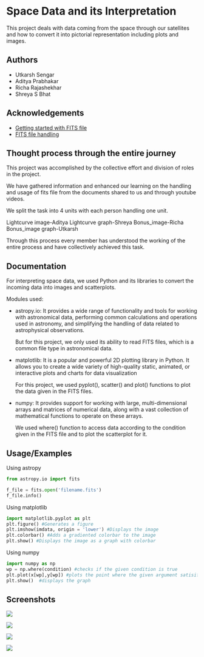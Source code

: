 
# Space Data and its Interpretation

This project deals with data coming from the space through our satellites and how to convert it into pictorial representation including plots and images. 


## Authors

- Utkarsh Sengar 
- Aditya Prabhakar 
- Richa Rajashekhar 
- Shreya S Bhat 


## Acknowledgements

 - [Getting started with FITS file ](https://youtu.be/_DzSIeruotQ?si=UmdYB1thidz49Dkr)
 - [FITS file handling](https://docs.astropy.org/en/v5.0.5/io/fits/index.html#opening-a-fits-file)


## Thought process through the entire journey

This project was accomplished by the collective effort and division of roles in the project.

We have gathered information and  enhanced our learning on the handling and usage of fits file from the documents shared to us and through youtube videos.

We split the task into 4 units with each person handling one unit.

Lightcurve image-Aditya
Lightcurve graph-Shreya
Bonus_image-Richa
Bonus_image graph-Utkarsh

Through this process every member has understood the working of the entire process and have collectively achieved this task.




## Documentation

For interpreting space data, we used Python and its libraries to convert the incoming data into images and scatterplots. 

Modules used: 

- astropy.io: It provides a wide range of functionality and tools for working with astronomical data, performing common calculations and operations used in astronomy, and simplifying the handling of data related to astrophysical observations. 

    But for this project, we only used its ability to read FITS files, which is a common file type in astronomical data. 

- matplotlib: It is a popular and powerful 2D plotting library in Python. It allows you to create a wide variety of high-quality static, animated, or interactive plots and charts for data visualization

    For this project, we used pyplot(), scatter() and plot() functions to plot the data given in the FITS files.

- numpy:  It provides support for working with large, multi-dimensional arrays and matrices of numerical data, along with a vast collection of mathematical functions to operate on these arrays.

    We used where() function to access data according to the condition given in the FITS file and to plot the scatterplot for it. 



 
## Usage/Examples

Using astropy 
```python
from astropy.io import fits

f_file = fits.open('filename.fits') 
f_file.info()
```

Using matplotlib
```python 
import matplotlib.pyplot as plt 
plt.figure() #Generates a figure 
plt.imshow(imdata, origin = 'lower') #Displays the image 
plt.colorbar() #Adds a gradiented colorbar to the image 
plt.show() #Displays the image as a graph with colorbar
```

Using numpy 
```python
import numpy as np 
wp = np.where(condition) #checks if the given condition is true 
plt.plot(x[wp],y[wp]) #plots the point where the given argument satisifes
plt.show()  #displays the graph 
```




## Screenshots

![](https://drive.google.com/file/d/1xY92hPkLYa-BmgQPygevqFp6pyWXuO3r/view?usp=share_link)

![](https://drive.google.com/file/d/10RlXmqE7rRgWsZxNqT4E--2SB62-O4Qe/view?usp=share_link)

![](https://drive.google.com/file/d/12_EKomq46Cz9R9wGqAUUb6H_hmdkzHtI/view?usp=share_link)

![](https://drive.google.com/file/d/1nWlo8_7Haq91GGmfheQ59RScR0OkMckh/view?usp=share_link)



